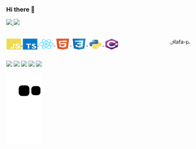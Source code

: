 ### Hi there 👋

<!--
**cleck99/cleck99** is a ✨ _special_ ✨ repository because its `README.md` (this file) appears on your GitHub profile.

Here are some ideas to get you started:

- 🔭 I’m currently working on ...
- 🌱 I’m currently learning ...
- 👯 I’m looking to collaborate on ...
- 🤔 I’m looking for help with ...
- 💬 Ask me about ...
- 📫 How to reach me: ...
- 😄 Pronouns: ...
- ⚡ Fun fact: ...
-->
 <a href="https://github.com/cleck99">
  <img height="180em" src="https://github-readme-stats.vercel.app/api?username=cleck99&show_icons=true&theme=dark&include_all_commits=true&count_private=true"/>
  <img height="180em" src="https://github-readme-stats.vercel.app/api/top-langs/?username=cleck99&layout=compact&langs_count=7&theme=dark"/>
</div>
<div style="display: inline_block"><br><div style="display: inline_block"><br>
  <img align="center" alt="Rafa-Js" height="30" width="40" src="https://raw.githubusercontent.com/devicons/devicon/master/icons/javascript/javascript-plain.svg">
  <img align="center" alt="Rafa-Ts" height="30" width="40" src="https://raw.githubusercontent.com/devicons/devicon/master/icons/typescript/typescript-plain.svg">
  <img align="center" alt="Rafa-React" height="30" width="40" src="https://raw.githubusercontent.com/devicons/devicon/master/icons/react/react-original.svg">
  <img align="center" alt="Rafa-HTML" height="30" width="40" src="https://raw.githubusercontent.com/devicons/devicon/master/icons/html5/html5-original.svg">
  <img align="center" alt="Rafa-CSS" height="30" width="40" src="https://raw.githubusercontent.com/devicons/devicon/master/icons/css3/css3-original.svg">
  <img align="center" alt="Rafa-Python" height="30" width="40" src="https://raw.githubusercontent.com/devicons/devicon/master/icons/python/python-original.svg">
  <img align="center" alt="Rafa-Csharp" height="30" width="40" src="https://raw.githubusercontent.com/devicons/devicon/master/icons/csharp/csharp-original.svg">
  <img align="right" alt="Rafa-pic" height="150" style="border-radius:50px;" src="https://lh3.googleusercontent.com/M-y53Jjmpr7kIxXLHWA4BcOVylylRYKGWk75lKLnNAPikxJ3hPHRcIAsqpTv7Q76ftUySBpxKg4uKoBe2Gez5zYXxf1AcIXdANyHEedZztQjgD7iBBvAJiEDO7ooGOUmUV0STttBygjcsFC4iHNXehdJ_jkpFnxUyLjoslJofYbZ2QR42GqbWLMTu89aOniOQWWRS5K_ri2cmgdzlnj57Zo3YZRGYPl4VXUY_dUiBHlo-rDURvYIoC2Abvpm4Oa85-HxfJ4QqU94TdgVxhOwIfVf79sLKEnrQXnxIWWe_WjkxXwVlSGpoyDRvvDC5TH-jSeXatPGcVgyPoNa4JzM1yFus1RyDTvDDVFQoBE7jLYfH56AvRorchpXTyP46-kEvEFdYnGH-fzVIs8CHF-CIAo24Wls-bCUO7uYguks_tdJhbFkcFsVsx_SzTA9qk3fJY8fzyUEs_2AmPhZpzobwTDCTBnDK0tlx6SNpHEW7w2V2dlbnfUzsctfrKo0N5504qSuN_C6hZuiOOJu5jrfs_n5yzSbcw1UO5I-qdZ6j7im7Y_DIAhaBeOwsJ-kRvj24UCiAIZmKagK657V3_RokxCfVuZcUAHgcVHgp58H8hwwIz1FmTom4jFCReX9OAVSuE2gu_OtCyo9HPruwKQDX-uo_Zho3NhMz281nEl_Qj57-lsOlAYXsDzFlE4i2ZpGcpuI3VWvZz_gPML77iRFIQSZUs4PZdKy1OedJR-NK-ouIzE7TRmpZhQxKuQ0aQ=w675-h589-no?authuser=0">
</div>
  
  ##
 
<div> 
  <a href="https://www.youtube.com/channel/UCar7rFLDisuHDYh-AXk5y4g"_blank"><img src="https://img.shields.io/badge/YouTube-FF0000?style=for-the-badge&logo=youtube&logoColor=white" target="_blank"></a>
  <a href="https://www.instagram.com/cleck99/"><img src="https://img.shields.io/badge/-Instagram-%23E4405F?style=for-the-badge&logo=instagram&logoColor=white" target="_blank"></a>
 <a href="https://www.instagram.com/p/CVEFC8XvTVF/?utm_source=ig_web_copy_link" target="_blank"><img src="https://img.shields.io/badge/Discord-7289DA?style=for-the-badge&logo=discord&logoColor=white" target="_blank"></a> 
  <a href = "francleitonv97@gmail.com"><img src="https://img.shields.io/badge/-Gmail-%23333?style=for-the-badge&logo=gmail&logoColor=white" target="_blank"></a>
  <a href="https://www.linkedin.com/in/francleiton-vieira-costa-135468224/?midToken=AQFuT2MsFUICgA&midSig=2sJElR7EDPnW41&trk=eml-email_job_alert_digest_01-header-48-profile&trkEmail=eml-email_job_alert_digest_01-header-48-profile-null-fmgat5%7Ekxy6wmh4%7Ekp-null-neptune%2Fprofile%7Evanity%2Eview" target="_blank"><img src="https://img.shields.io/badge/-LinkedIn-%230077B5?style=for-the-badge&logo=linkedin&logoColor=white" target="_blank"></a> 

 
  ![Snake animation](https://github.com/rafaballerini/rafaballerini/blob/output/github-contribution-grid-snake.svg)
 
</div>
